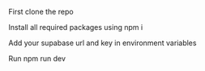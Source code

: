 First clone the repo

Install all required packages using
npm i

Add your supabase url and key in environment variables

Run
npm run dev
